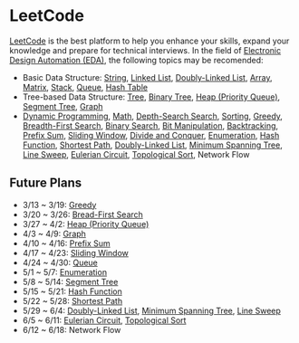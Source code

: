 # LeetCode

[LeetCode](https://leetcode.com/explore/) is the best platform to help you enhance your skills, expand your knowledge and prepare for technical interviews. In the field of [Electronic Design Automation (EDA)](https://en.wikipedia.org/wiki/Electronic_design_automation), the following topics may be recomended:  
* Basic Data Structure: 
[String](https://leetcode.com/tag/string/), 
[Linked List](https://leetcode.com/tag/linked-list/), 
[Doubly-Linked List](https://leetcode.com/tag/doubly-linked-list/), 
[Array](https://leetcode.com/tag/array/), 
[Matrix](https://leetcode.com/tag/matrix/), 
[Stack](https://leetcode.com/tag/stack/), 
[Queue](https://leetcode.com/tag/queue/), 
[Hash Table](https://leetcode.com/tag/hash-table/)
* Tree-based Data Structure: 
[Tree](https://leetcode.com/tag/tree/), 
[Binary Tree](https://leetcode.com/tag/binary-tree/), 
[Heap (Priority Queue)](https://leetcode.com/tag/heap-priority-queue/), 
[Segment Tree](https://leetcode.com/tag/segment-tree/), 
[Graph](https://leetcode.com/tag/graph/)
* [Dynamic Programming](https://leetcode.com/tag/dynamic-programming/), 
[Math](https://leetcode.com/tag/math/), 
[Depth-Search Search](https://leetcode.com/tag/depth-first-search/), 
[Sorting](https://leetcode.com/tag/sorting/), 
[Greedy](https://leetcode.com/tag/greedy/), 
[Breadth-First Search](https://leetcode.com/tag/breadth-first-search/), 
[Binary Search](https://leetcode.com/tag/binary-search/), 
[Bit Manipulation](https://leetcode.com/tag/bit-manipulation/), 
[Backtracking](https://leetcode.com/tag/backtracking/), 
[Prefix Sum](https://leetcode.com/tag/prefix-sum/), 
[Sliding Window](https://leetcode.com/tag/sliding-window/), 
[Divide and Conquer](https://leetcode.com/tag/divide-and-conquer/), 
[Enumeration](https://leetcode.com/tag/enumeration/), 
[Hash Function](https://leetcode.com/tag/hash-function/), 
[Shortest Path](https://leetcode.com/tag/shortest-path/), 
[Doubly-Linked List](https://leetcode.com/tag/doubly-linked-list/), 
[Minimum Spanning Tree](https://leetcode.com/tag/minimum-spanning-tree/), 
[Line Sweep](https://leetcode.com/tag/line-sweep/), 
[Eulerian Circuit](https://leetcode.com/tag/eulerian-circuit/), 
[Topological Sort](https://leetcode.com/tag/topological-sort/), 
Network Flow

## Future Plans
* 3/13 ~ 3/19: [Greedy](https://leetcode.com/tag/greedy/)
* 3/20 ~ 3/26: [Bread-First Search](https://leetcode.com/tag/breadth-first-search/)
* 3/27 ~ 4/2: [Heap (Priority Queue)](https://leetcode.com/tag/heap-priority-queue/)
* 4/3 ~ 4/9: [Graph](https://leetcode.com/tag/graph/)
* 4/10 ~ 4/16: [Prefix Sum](https://leetcode.com/tag/prefix-sum/)
* 4/17 ~ 4/23: [Sliding Window](https://leetcode.com/tag/sliding-window/)
* 4/24 ~ 4/30: [Queue](https://leetcode.com/tag/queue/)
* 5/1 ~ 5/7: [Enumeration](https://leetcode.com/tag/enumeration/)
* 5/8 ~ 5/14: [Segment Tree](https://leetcode.com/tag/segment-tree/)
* 5/15 ~ 5/21: [Hash Function](https://leetcode.com/tag/hash-function/)
* 5/22 ~ 5/28: [Shortest Path](https://leetcode.com/tag/shortest-path/)
* 5/29 ~ 6/4: [Doubly-Linked List](https://leetcode.com/tag/doubly-linked-list/), [Minimum Spanning Tree](https://leetcode.com/tag/minimum-spanning-tree/), [Line Sweep](https://leetcode.com/tag/line-sweep/)
* 6/5 ~ 6/11: [Eulerian Circuit](https://leetcode.com/tag/eulerian-circuit/), [Topological Sort](https://leetcode.com/tag/topological-sort/)
* 6/12 ~ 6/18: Network Flow
